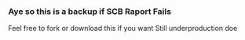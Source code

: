 ### Aye so this is a backup if SCB Raport Fails
Feel free to fork or download this if you want
Still underproduction doe